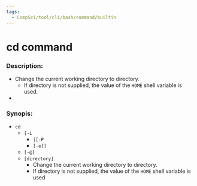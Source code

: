 ```yaml
---
tags:
  - CompSci/tool/cli/bash/command/builtin
---
```

# cd command
### Description:
- Change the current working directory to directory. 
	- If directory is not supplied, the value of the `HOME` shell variable is used.
- 

### Synopis:
- `cd`
	- `[-L`
		- `|[-P`
		- `[-e]]`
	- `[-@]`
	- `[directory]`
		- Change the current working directory to directory.
		- If directory is not supplied, the value of the `HOME` shell variable is used